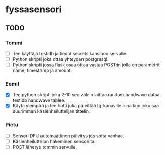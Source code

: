 # fyssasensori

## TODO
### Tommi
- [ ] Tee käyttäjä testidb ja tiedot secrets kansioon servulle.
- [ ] Python skripti joka ottaa yhteyden postgresql.
- [ ] Python skripti jossa flask osaa ottaa vastaa POST:in jolla on parametrit name, timestamp ja amount.

### Eemil
- [x] Tee python skripti joka 2-10 sec välein laittaa random handwave dataa testidb handwave tablee.
- [x] Käytä ylempää ja tee botti joka päivittää tg-kanaville aina kun joku saa suurimman käsienheiluttelijan tittelin.

### Pietu
- [ ] Sensori DFU automaattinen päivitys jos softa vanhaa.
- [ ] Käsienheiluttelun hakeminen sensorilta.
- [ ] POST lähetys tommin servulle.
